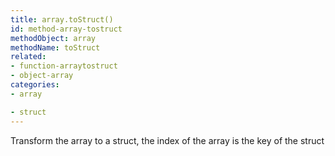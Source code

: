 ```yaml
---
title: array.toStruct()
id: method-array-tostruct
methodObject: array
methodName: toStruct
related:
- function-arraytostruct
- object-array
categories:
- array

- struct
---
```


Transform the array to a struct, the index of the array is the key of the struct